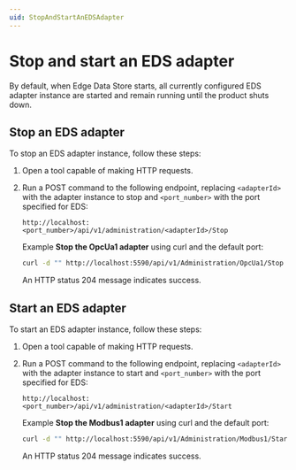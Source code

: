```yaml
---
uid: StopAndStartAnEDSAdapter
---
```


# Stop and start an EDS adapter

By default, when Edge Data Store starts, all currently configured EDS adapter instance are started and remain running until the product shuts down.

## Stop an EDS adapter

To stop an EDS adapter instance, follow these steps:

1. Open a tool capable of making HTTP requests.

1. Run a POST command to the following endpoint, replacing `<adapterId>` with the adapter instance to stop and `<port_number>` with the port specified for EDS:

    ```http
    http://localhost:<port_number>/api/v1/administration/<adapterId>/Stop
    ```

    Example **Stop the OpcUa1 adapter** using curl and the default port:

    ```bash
    curl -d "" http://localhost:5590/api/v1/Administration/OpcUa1/Stop
    ```

    An HTTP status 204 message indicates success.

## Start an EDS adapter

To start an EDS adapter instance, follow these steps:

1. Open a tool capable of making HTTP requests.

1. Run a POST command to the following endpoint, replacing `<adapterId>` with the adapter instance to start and `<port_number>` with the port specified for EDS:

    ```http
    http://localhost:<port_number>/api/v1/administration/<adapterId>/Start
    ```

    Example **Stop the Modbus1 adapter** using curl and the default port:

    ```bash
    curl -d "" http://localhost:5590/api/v1/Administration/Modbus1/Start
    ```

    An HTTP status 204 message indicates success.
